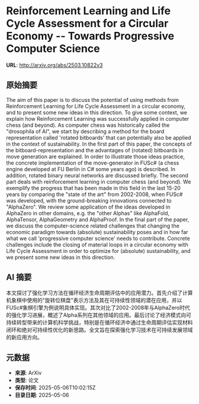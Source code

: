 # Reinforcement Learning and Life Cycle Assessment for a Circular Economy -- Towards Progressive Computer Science

**URL**: http://arxiv.org/abs/2503.10822v3

## 原始摘要

The aim of this paper is to discuss the potential of using methods from
Reinforcement Learning for Life Cycle Assessment in a circular economy, and to
present some new ideas in this direction. To give some context, we explain how
Reinforcement Learning was successfully applied in computer chess (and beyond).
As computer chess was historically called the "drosophila of AI", we start by
describing a method for the board representation called 'rotated bitboards'
that can potentially also be applied in the context of sustainability. In the
first part of this paper, the concepts of the bitboard-representation and the
advantages of (rotated) bitboards in move generation are explained. In order to
illustrate those ideas practice, the concrete implementation of the
move-generator in FUSc# (a chess engine developed at FU Berlin in C# some years
ago) is described. In addition, rotated binary neural networks are discussed
briefly.
  The second part deals with reinforcement learning in computer chess (and
beyond). We exemplify the progress that has been made in this field in the last
15-20 years by comparing the "state of the art" from 2002-2008, when FUSc# was
developed, with the ground-breaking innovations connected to "AlphaZero". We
review some application of the ideas developed in AlphaZero in other domains,
e.g. the "other Alphas" like AlphaFold, AlphaTensor, AlphaGeometry and
AlphaProof. In the final part of the paper, we discuss the computer-science
related challenges that changing the economic paradigm towards (absolute)
sustainability poses and in how far what we call 'progressive computer science'
needs to contribute. Concrete challenges include the closing of material loops
in a circular economy with Life Cycle Assessment in order to optimize for
(absolute) sustainability, and we present some new ideas in this direction.


## AI 摘要

本文探讨了强化学习方法在循环经济生命周期评估中的应用潜力。首先介绍了计算机象棋中使用的"旋转位棋盘"表示方法及其在可持续性领域的潜在应用，并以FUSc#象棋引擎为例说明具体实现。其次对比了2002-2008年与AlphaZero时代的强化学习进展，概述了Alpha系列在其他领域的应用。最后讨论了经济模式向可持续转型带来的计算机科学挑战，特别是在循环经济中通过生命周期评估实现材料闭环和绝对可持续性优化的新思路。全文旨在探索强化学习技术在可持续发展领域的新应用方向。

## 元数据

- **来源**: ArXiv
- **类型**: 论文
- **保存时间**: 2025-05-06T10:02:15Z
- **目录日期**: 2025-05-06
